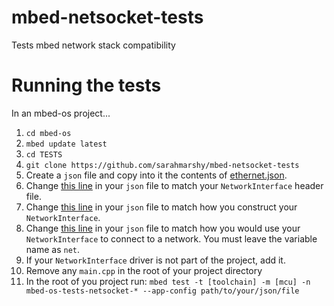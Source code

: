 # mbed-netsocket-tests
Tests mbed network stack compatibility

# Running the tests

In an mbed-os project...

1. `cd mbed-os`
2. `mbed update latest`
3. `cd TESTS`
2. `git clone https://github.com/sarahmarshy/mbed-netsocket-tests`
3. Create a `json` file and copy into it the contents of [ethernet.json](https://github.com/sarahmarshy/mbed-netsocket-tests/blob/master/netsocket/ethernet.json).
4. Change [this line](https://github.com/sarahmarshy/mbed-netsocket-tests/blob/master/netsocket/ethernet.json#L5) in your `json` file to match your `NetworkInterface` header file.
5. Change [this line](https://github.com/sarahmarshy/mbed-netsocket-tests/blob/master/netsocket/ethernet.json#L8) in your `json` file to match how you construct your `NetworkInterface`.
6. Change [this line](https://github.com/sarahmarshy/mbed-netsocket-tests/blob/master/netsocket/ethernet.json#L12) in your `json` file to match how you would use your `NetworkInterface` to connect to a network. You must leave the variable name as `net`.
7. If your `NetworkInterface` driver is not part of the project, add it.
8. Remove any `main.cpp` in the root of your project directory
8. In the root of you project run: `mbed test -t [toolchain] -m [mcu] -n mbed-os-tests-netsocket-* --app-config path/to/your/json/file`
